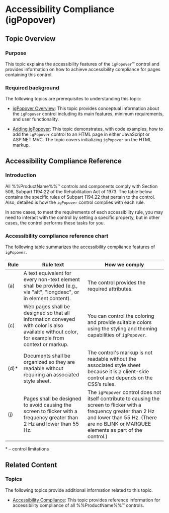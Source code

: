 ﻿<!--
|metadata|
{
    "fileName": "igpopover-accessibility-compliance",
    "controlName": "igPopover",
    "tags": ["Section 508"]
}
|metadata|
-->

# Accessibility Compliance (igPopover)

## Topic Overview
### Purpose

This topic explains the accessibility features of the `igPopover`™ control and provides information on how to achieve accessibility compliance for pages containing this control.

### Required background

The following topics are prerequisites to understanding this topic:

- [igPopover Overview](igPopover-Overview.html): This topic provides conceptual information about the `igPopover` control including its main features, minimum requirements, and user functionality.

- [Adding igPopover](Adding-igPopover.html): This topic demonstrates, with code examples, how to add the `igPopover` control to an HTML page in either JavaScript or ASP.NET MVC. The topic covers initializing `igPopover` on the HTML markup.





## Accessibility Compliance Reference
### Introduction

All %%ProductName%%™ controls and components comply with Section 508, Subpart 1194.22 of the Rehabilitation Act of 1973. The table below contains the specific rules of Subpart 1194.22 that pertain to the control. Also, detailed is how the `igPopover` control complies with each rule.

In some cases, to meet the requirements of each accessibility rule, you may need to interact with the control by setting a specific property, but in other cases, the control performs these tasks for you.

### Accessibility compliance reference chart

The following table summarizes the accessibility compliance features of `igPopover`.

Rule| Rule text| How we comply
---|---|---
(a)| A text equivalent for every non-text element shall be provided (e.g., via "alt", "longdesc", or in element content).|The control provides the required attributes.
(c)|Web pages shall be designed so that all information conveyed with color is also available without color, for example from context or markup.|You can control the coloring and provide suitable colors using the styling and theming capabilities of `igPopover`.
(d)\*|Documents shall be organized so they are readable without requiring an associated style sheet.|The control's markup is not readable without the associated style sheet because it is a client-side control and depends on the CSS’s rules.
(j)|Pages shall be designed to avoid causing the screen to flicker with a frequency greater than 2 Hz and lower than 55 Hz.|The `igPopover` control does not itself contribute to causing the screen to flicker with a frequency greater than 2 Hz and lower than 55 Hz. (There are no BLINK or MARQUEE elements as part of the control.)


\* – control limitations



## Related Content
### Topics

The following topics provide additional information related to this topic.

- [Accessibility Compliance](Accessibility-Compliance.html): This topic provides reference information for accessibility compliance of all %%ProductName%%™ controls.





 

 


